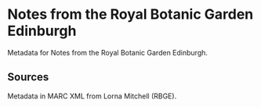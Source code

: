 # Notes from the Royal Botanic Garden Edinburgh

Metadata for Notes from the Royal Botanic Garden Edinburgh.

## Sources

Metadata in MARC XML from Lorna Mitchell (RBGE).

